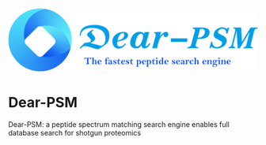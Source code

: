 # <p align="center">![image](./png/icon.png)</p> 
# Dear-PSM
Dear-PSM: a peptide spectrum matching search engine enables full database search for shotgun proteomics
